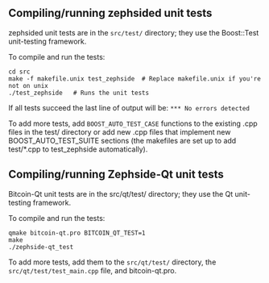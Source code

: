 Compiling/running zephsided unit tests
------------------------------------

zephsided unit tests are in the `src/test/` directory; they
use the Boost::Test unit-testing framework.

To compile and run the tests:

	cd src
	make -f makefile.unix test_zephside  # Replace makefile.unix if you're not on unix
	./test_zephside   # Runs the unit tests

If all tests succeed the last line of output will be:
`*** No errors detected`

To add more tests, add `BOOST_AUTO_TEST_CASE` functions to the existing
.cpp files in the test/ directory or add new .cpp files that
implement new BOOST_AUTO_TEST_SUITE sections (the makefiles are
set up to add test/*.cpp to test_zephside automatically).


Compiling/running Zephside-Qt unit tests
---------------------------------------

Bitcoin-Qt unit tests are in the src/qt/test/ directory; they
use the Qt unit-testing framework.

To compile and run the tests:

	qmake bitcoin-qt.pro BITCOIN_QT_TEST=1
	make
	./zephside-qt_test

To add more tests, add them to the `src/qt/test/` directory,
the `src/qt/test/test_main.cpp` file, and bitcoin-qt.pro.
